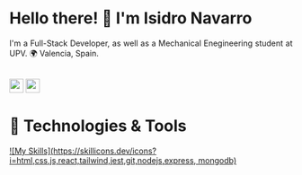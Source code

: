 # Hello there! 👋 I'm Isidro Navarro
<div align="justify">
I'm a Full-Stack Developer, as well as a Mechanical Enegineering student at UPV. 🌍 Valencia, Spain.
</div>

<br/><a href="https://www.linkedin.com/in/isidro-navarro-oporto"><img src="https://img.shields.io/badge/linkedin-%230077B5.svg?&style=for-the-badge&logo=linkedin&logoColor=white" height=25></a>
<a href="mailto:isinavarrooporto@gmail.com"><img src="https://img.shields.io/badge/Gmail-D14836?style=for-the-badge&logo=gmail&logoColor=white" height=25></a>

# 🔧 Technologies & Tools
[![My Skills](https://skillicons.dev/icons?i=html,css,js,react,tailwind,jest,git,nodejs,express, mongodb)](https://skillicons.dev)
